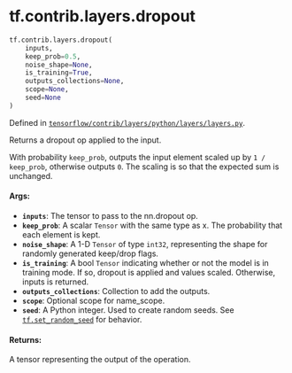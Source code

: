 <div itemscope itemtype="http://developers.google.com/ReferenceObject">
<meta itemprop="name" content="tf.contrib.layers.dropout" />
<meta itemprop="path" content="Stable" />
</div>

# tf.contrib.layers.dropout

``` python
tf.contrib.layers.dropout(
    inputs,
    keep_prob=0.5,
    noise_shape=None,
    is_training=True,
    outputs_collections=None,
    scope=None,
    seed=None
)
```



Defined in [`tensorflow/contrib/layers/python/layers/layers.py`](https://www.tensorflow.org/code/tensorflow/contrib/layers/python/layers/layers.py).

Returns a dropout op applied to the input.

With probability `keep_prob`, outputs the input element scaled up by
`1 / keep_prob`, otherwise outputs `0`.  The scaling is so that the expected
sum is unchanged.

#### Args:

* <b>`inputs`</b>: The tensor to pass to the nn.dropout op.
* <b>`keep_prob`</b>: A scalar `Tensor` with the same type as x. The probability
    that each element is kept.
* <b>`noise_shape`</b>: A 1-D `Tensor` of type `int32`, representing the
    shape for randomly generated keep/drop flags.
* <b>`is_training`</b>: A bool `Tensor` indicating whether or not the model
    is in training mode. If so, dropout is applied and values scaled.
    Otherwise, inputs is returned.
* <b>`outputs_collections`</b>: Collection to add the outputs.
* <b>`scope`</b>: Optional scope for name_scope.
* <b>`seed`</b>: A Python integer. Used to create random seeds. See
    <a href="../../../tf/set_random_seed.md"><code>tf.set_random_seed</code></a> for behavior.


#### Returns:

A tensor representing the output of the operation.